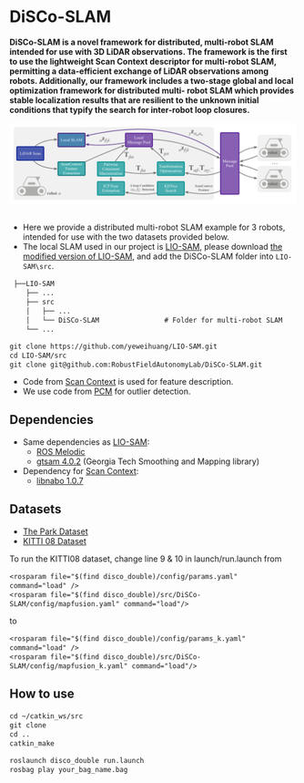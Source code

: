 # DiSCo-SLAM

**DiSCo-SLAM is a novel framework for distributed, multi-robot SLAM intended for use with 3D LiDAR observations. The framework is the first to use the lightweight Scan Context descriptor for multi-robot SLAM, permitting a data-efficient exchange of LiDAR observations among robots. Additionally, our framework includes a two-stage global and local optimization framework for distributed multi- robot SLAM which provides stable localization results that are resilient to the unknown initial conditions that typify the search for inter-robot loop closures.**

<p align="center"><img src="doc/pipeline.jpeg" width=900></p>

## 
 - Here we provide a distributed multi-robot SLAM example for 3 robots, intended for use with the two datasets provided below.
 - The local SLAM used in our project is [LIO-SAM](https://github.com/TixiaoShan/LIO-SAM), please download [the modified version of LIO-SAM](https://github.com/yeweihuang/LIO-SAM.git), and add the DiSCo-SLAM folder into ```LIO-SAM\src```.
 ```
  ├──LIO-SAM
     ├── ...
     ├── src                    
     │   ├── ...           
     │   └── DiSCo-SLAM                # Folder for multi-robot SLAM
     └── ...
  ```
  ```
  git clone https://github.com/yeweihuang/LIO-SAM.git
  cd LIO-SAM/src
  git clone git@github.com:RobustFieldAutonomyLab/DiSCo-SLAM.git
  ```
- Code from [Scan Context](https://github.com/irapkaist/scancontext) is used for feature description.
- We use code from [PCM](https://github.com/lajoiepy/robust_distributed_mapper/tree/d609f59658956e1b7fe06c786ed7d07776ecb426/cpp/src/pairwise_consistency_maximization) 
for outlier detection.


## Dependencies
- Same dependencies as [LIO-SAM](https://github.com/TixiaoShan/LIO-SAM):
  - [ROS Melodic](http://wiki.ros.org/melodic#Installation)
  - [gtsam 4.0.2](https://github.com/borglab/gtsam/releases) (Georgia Tech Smoothing and Mapping library)
- Dependency for [Scan Context](https://github.com/irapkaist/scancontext):
  - [libnabo 1.0.7](https://github.com/ethz-asl/libnabo/releases)
  

## Datasets

- [The Park Dataset](https://huggingface.co/datasets/yeweihuang/DiSCo-SLAM-Example-Dataset)
- [KITTI 08 Dataset](https://huggingface.co/datasets/yeweihuang/DiSCo-SLAM-Example-Dataset)

To run the KITTI08 dataset, change line 9 & 10 in launch/run.launch from
  ```
<rosparam file="$(find disco_double)/config/params.yaml" command="load" />
<rosparam file="$(find disco_double)/src/DiSCo-SLAM/config/mapfusion.yaml" command="load"/>
  ```
to
  ```  
<rosparam file="$(find disco_double)/config/params_k.yaml" command="load" />
<rosparam file="$(find disco_double)/src/DiSCo-SLAM/config/mapfusion_k.yaml" command="load"/>
  ```
    
## How to use

```
cd ~/catkin_ws/src
git clone 
cd ..
catkin_make
```

```
roslaunch disco_double run.launch
rosbag play your_bag_name.bag
```

